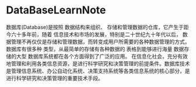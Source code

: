 # DataBaseLearnNote
数据库(Database)是按照 数据结构来组织、 存储和管理数据的仓库，它产生于距今六十多年前，随着 信息技术和市场的发展，特别是二十世纪九十年代以后， 数据管理不再仅仅是存储和管理数据，而转变成用户所需要的各种数据管理的方式。数据库有很多种 类型，从最简单的存储有各种数据的 表格到能够进行海量 数据存储的大型 数据库系统都在各个方面得到了广泛的应用。 在信息化社会，充分有效地管理和利用各类信息资源，是进行科学研究和决策管理的前提条件。数据库技术是管理信息系统、办公自动化系统、决策支持系统等各类信息系统的核心部分，是进行科学研究和决策管理的重要技术手段。
